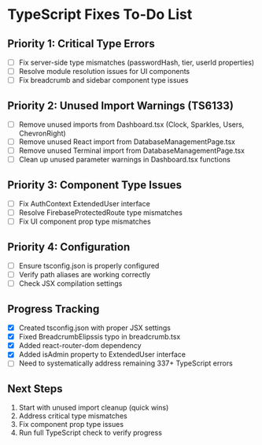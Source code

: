 # TypeScript Fixes To-Do List

## Priority 1: Critical Type Errors
- [ ] Fix server-side type mismatches (passwordHash, tier, userId properties)
- [ ] Resolve module resolution issues for UI components
- [ ] Fix breadcrumb and sidebar component type issues

## Priority 2: Unused Import Warnings (TS6133)
- [ ] Remove unused imports from Dashboard.tsx (Clock, Sparkles, Users, ChevronRight)
- [ ] Remove unused React import from DatabaseManagementPage.tsx
- [ ] Remove unused Terminal import from DatabaseManagementPage.tsx
- [ ] Clean up unused parameter warnings in Dashboard.tsx functions

## Priority 3: Component Type Issues
- [ ] Fix AuthContext ExtendedUser interface
- [ ] Resolve FirebaseProtectedRoute type mismatches
- [ ] Fix UI component prop type mismatches

## Priority 4: Configuration
- [ ] Ensure tsconfig.json is properly configured
- [ ] Verify path aliases are working correctly
- [ ] Check JSX compilation settings

## Progress Tracking
- [x] Created tsconfig.json with proper JSX settings
- [x] Fixed BreadcrumbElipssis typo in breadcrumb.tsx
- [x] Added react-router-dom dependency
- [x] Added isAdmin property to ExtendedUser interface
- [ ] Need to systematically address remaining 337+ TypeScript errors

## Next Steps
1. Start with unused import cleanup (quick wins)
2. Address critical type mismatches
3. Fix component prop type issues
4. Run full TypeScript check to verify progress